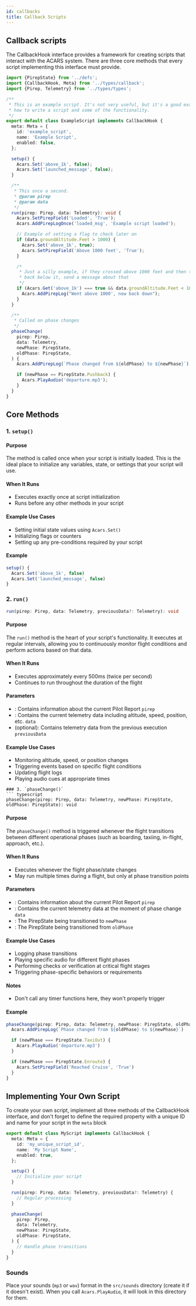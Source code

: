 ```yaml
---
id: callbacks
title: Callback Scripts
---
```


## Callback scripts

The CallbackHook interface provides a framework for creating scripts that
interact with the ACARS system. There are three core methods that every script
implementing this interface must provide.

```typescript file=example.ts
import {PirepState} from '../defs';
import {CallbackHook, Meta} from '../types/callback';
import {Pirep, Telemetry} from '../types/types';

/**
 * This is an example script. It's not very useful, but it's a good example of
 * how to write a script and some of the functionality.
 */
export default class ExampleScript implements CallbackHook {
  meta: Meta = {
    id: 'example_script',
    name: 'Example Script',
    enabled: false,
  };

  setup() {
    Acars.Set('above_1k', false);
    Acars.Set('launched_message', false);
  }

  /**
   * This once a second.
   * @param pirep
   * @param data
   */
  run(pirep: Pirep, data: Telemetry): void {
    Acars.SetPirepField('Loaded', 'True');
    Acars.AddPirepLogOnce('loaded_msg', 'Example script loaded');

    // Example of setting a flag to check later on
    if (data.groundAltitude.Feet > 1000) {
      Acars.Set('above_1k', true);
      Acars.SetPirepField('Above 1000 feet', 'True');
    }

    /*
     * Just a silly example, if they crossed above 1000 feet and then they went
     * back below it, send a message about that
     */
    if (Acars.Get('above_1k') === true && data.groundAltitude.Feet < 1000) {
      Acars.AddPirepLog("Went above 1000', now back down");
    }
  }

  /**
   * Called on phase changes
   */
  phaseChange(
    pirep: Pirep,
    data: Telemetry,
    newPhase: PirepState,
    oldPhase: PirepState,
  ) {
    Acars.AddPirepLog(`Phase changed from ${oldPhase} to ${newPhase}`);

    if (newPhase == PirepState.Pushback) {
      Acars.PlayAudio('departure.mp3');
    }
  }
}
```

## Core Methods

### 1. `setup()`

#### Purpose

The method is called once when your script is initially loaded. This is the
ideal place to initialize any variables, state, or settings that your script
will use.

#### When It Runs

- Executes exactly once at script initialization
- Runs before any other methods in your script

#### Example Use Cases

- Setting initial state values using `Acars.Set()`
- Initializing flags or counters
- Setting up any pre-conditions required by your script

#### Example

```typescript
setup() {
  Acars.Set('above_1k', false)
  Acars.Set('launched_message', false)
}
```

### 2. `run()`

```typescript
run(pirep: Pirep, data: Telemetry, previousData?: Telemetry): void
```

#### Purpose

The `run()` method is the heart of your script's functionality. It executes at
regular intervals, allowing you to continuously monitor flight conditions and
perform actions based on that data.

#### When It Runs

- Executes approximately every 500ms (twice per second)
- Continues to run throughout the duration of the flight

#### Parameters

- : Contains information about the current Pilot Report `pirep`
- : Contains the current telemetry data including altitude, speed, position,
  etc. `data`
- (optional): Contains telemetry data from the previous execution `previousData`

#### Example Use Cases

- Monitoring altitude, speed, or position changes
- Triggering events based on specific flight conditions
- Updating flight logs
- Playing audio cues at appropriate times

````
### 3. `phaseChange()`
``` typescript
phaseChange(pirep: Pirep, data: Telemetry, newPhase: PirepState, oldPhase: PirepState): void
````

#### Purpose

The `phaseChange()` method is triggered whenever the flight transitions between
different operational phases (such as boarding, taxiing, in-flight, approach,
etc.).

#### When It Runs

- Executes whenever the flight phase/state changes
- May run multiple times during a flight, but only at phase transition points

#### Parameters

- : Contains information about the current Pilot Report `pirep`
- : Contains the current telemetry data at the moment of phase change `data`
- : The PirepState being transitioned to `newPhase`
- : The PirepState being transitioned from `oldPhase`

#### Example Use Cases

- Logging phase transitions
- Playing specific audio for different flight phases
- Performing checks or verification at critical flight stages
- Triggering phase-specific behaviors or requirements

#### Notes

- Don't call any timer functions here, they won't properly trigger

#### Example

```typescript
phaseChange(pirep: Pirep, data: Telemetry, newPhase: PirepState, oldPhase: PirepState) {
  Acars.AddPirepLog(`Phase changed from ${oldPhase} to ${newPhase}`)

  if (newPhase === PirepState.TaxiOut) {
    Acars.PlayAudio('departure.mp3')
  }

  if (newPhase === PirepState.Enroute) {
    Acars.SetPirepField('Reached Cruise', 'True')
  }
}
```

## Implementing Your Own Script

To create your own script, implement all three methods of the CallbackHook
interface, and don't forget to define the required property with a unique ID and
name for your script in the `meta` block

```typescript
export default class MyScript implements CallbackHook {
  meta: Meta = {
    id: 'my_unique_script_id',
    name: 'My Script Name',
    enabled: true,
  };

  setup() {
    // Initialize your script
  }

  run(pirep: Pirep, data: Telemetry, previousData?: Telemetry) {
    // Regular processing
  }

  phaseChange(
    pirep: Pirep,
    data: Telemetry,
    newPhase: PirepState,
    oldPhase: PirepState,
  ) {
    // Handle phase transitions
  }
}
```

### Sounds

Place your sounds (`mp3` or `wav`) format in the `src/sounds` directory (create
it if it doesn't exist). When you call `Acars.PlayAudio`, it will look in this
directory for them.
